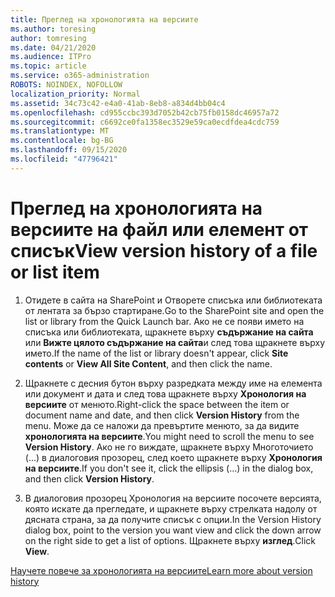 ```yaml
---
title: Преглед на хронологията на версиите
ms.author: toresing
author: tomresing
ms.date: 04/21/2020
ms.audience: ITPro
ms.topic: article
ms.service: o365-administration
ROBOTS: NOINDEX, NOFOLLOW
localization_priority: Normal
ms.assetid: 34c73c42-e4a0-41ab-8eb8-a834d4bb04c4
ms.openlocfilehash: cd955ccbc393d7052b42cb75fb0158dc46957a72
ms.sourcegitcommit: c6692ce0fa1358ec3529e59ca0ecdfdea4cdc759
ms.translationtype: MT
ms.contentlocale: bg-BG
ms.lasthandoff: 09/15/2020
ms.locfileid: "47796421"
---
```

# <a name="view-version-history-of-a-file-or-list-item"></a><span data-ttu-id="c8c8f-102">Преглед на хронологията на версиите на файл или елемент от списък</span><span class="sxs-lookup"><span data-stu-id="c8c8f-102">View version history of a file or list item</span></span>

1. <span data-ttu-id="c8c8f-103">Отидете в сайта на SharePoint и Отворете списъка или библиотеката от лентата за бързо стартиране.</span><span class="sxs-lookup"><span data-stu-id="c8c8f-103">Go to the SharePoint site and open the list or library from the Quick Launch bar.</span></span> <span data-ttu-id="c8c8f-104">Ако не се появи името на списъка или библиотеката, щракнете върху **съдържание на сайта** или **Вижте цялото съдържание на сайта**и след това щракнете върху името.</span><span class="sxs-lookup"><span data-stu-id="c8c8f-104">If the name of the list or library doesn't appear, click **Site contents** or **View All Site Content**, and then click the name.</span></span>
    
2. <span data-ttu-id="c8c8f-105">Щракнете с десния бутон върху разредката между име на елемента или документ и дата и след това щракнете върху **Хронология на версиите** от менюто.</span><span class="sxs-lookup"><span data-stu-id="c8c8f-105">Right-click the space between the item or document name and date, and then click **Version History** from the menu.</span></span> <span data-ttu-id="c8c8f-106">Може да се наложи да превъртите менюто, за да видите **хронологията на версиите**.</span><span class="sxs-lookup"><span data-stu-id="c8c8f-106">You might need to scroll the menu to see **Version History**.</span></span> <span data-ttu-id="c8c8f-107">Ако не го виждате, щракнете върху Многоточието (...) в диалоговия прозорец, след което щракнете върху **Хронология на версиите**.</span><span class="sxs-lookup"><span data-stu-id="c8c8f-107">If you don't see it, click the ellipsis (...) in the dialog box, and then click **Version History**.</span></span>
    
3. <span data-ttu-id="c8c8f-108">В диалоговия прозорец Хронология на версиите посочете версията, която искате да прегледате, и щракнете върху стрелката надолу от дясната страна, за да получите списък с опции.</span><span class="sxs-lookup"><span data-stu-id="c8c8f-108">In the Version History dialog box, point to the version you want view and click the down arrow on the right side to get a list of options.</span></span> <span data-ttu-id="c8c8f-109">Щракнете върху **изглед**.</span><span class="sxs-lookup"><span data-stu-id="c8c8f-109">Click **View**.</span></span>
    
[<span data-ttu-id="c8c8f-110">Научете повече за хронологията на версиите</span><span class="sxs-lookup"><span data-stu-id="c8c8f-110">Learn more about version history</span></span>](https://go.microsoft.com/fwlink/?linkid=875709)
  

